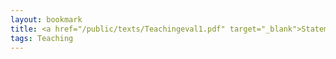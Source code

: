 ```yaml
---
layout: bookmark
title: <a href="/public/texts/Teachingeval1.pdf" target="_blank">Statement of Teaching Philosophy</a>
tags: Teaching
---
```


